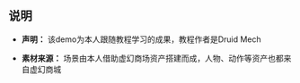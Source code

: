 ## 说明  

* __声明：__ 该demo为本人跟随教程学习的成果，教程作者是Druid Mech
  
* __素材来源：__ 场景由本人借助虚幻商场资产搭建而成，人物、动作等资产也都来自虚幻商城
